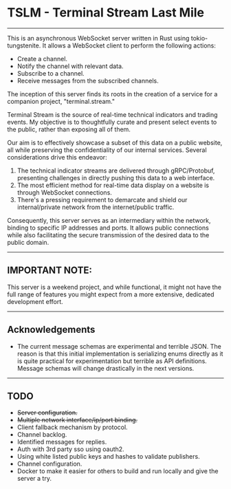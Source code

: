 # TSLM - Terminal Stream Last Mile

---

This is an asynchronous WebSocket server written in Rust using tokio-tungstenite. It allows a WebSocket client to
perform the following actions:

- Create a channel.
- Notify the channel with relevant data.
- Subscribe to a channel.
- Receive messages from the subscribed channels.

The inception of this server finds its roots in the creation of a service for a companion project, "terminal.stream."

Terminal Stream is the source of real-time technical indicators and trading events. My objective is to thoughtfully
curate and present select events to the public, rather than exposing all of them.

Our aim is to effectively showcase a subset of this data on a public website, all while preserving the confidentiality
of our internal services. Several considerations drive this endeavor:

1. The technical indicator streams are delivered through gRPC/Protobuf, presenting challenges in directly pushing this
   data to a web interface.
2. The most efficient method for real-time data display on a website is through WebSocket connections.
3. There's a pressing requirement to demarcate and shield our internal/private network from the internet/public traffic.

Consequently, this server serves as an intermediary within the network, binding to specific IP addresses and ports. It
allows public connections while also facilitating the secure transmission of the desired data to the public domain.

---

## IMPORTANT NOTE:

This server is a weekend project, and while functional, it might not have the full range of features you might expect
from a more extensive, dedicated development effort.

---

## Acknowledgements

* The current message schemas are experimental and terrible JSON. The reason is that this initial implementation is
  serializing enums directly as it is quite practical for experimentation but terrible as API definitions.
  Message schemas will change drastically in the next versions.

---

## TODO

* ~~Server configuration.~~
* ~~Multiple network interface/ip/port binding.~~
* Client fallback mechanism by protocol.
* Channel backlog.
* Identified messages for replies.
* Auth with 3rd party sso using oauth2.
* Using white listed public keys and hashes to validate publishers.
* Channel configuration.
* Docker to make it easier for others to build and run locally and give the server a try.